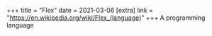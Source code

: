 +++
title = "Flex"
date = 2021-03-06
[extra]
link = "https://en.wikipedia.org/wiki/Flex_(language)"
+++
A programming language

